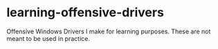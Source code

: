# learning-offensive-drivers
Offensive Windows Drivers I make for learning purposes. These are not meant to be used in practice.

